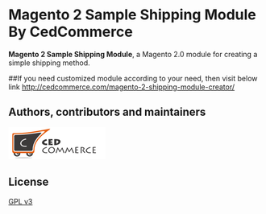 
# Magento 2 Sample Shipping Module By CedCommerce 


**Magento 2 Sample Shipping Module**, a Magento 2.0 module for creating a simple shipping method. 



##If you need customized module according to your need, then visit below link
   <a href="http://cedcommerce.com/magento-2-shipping-module-creator/">http://cedcommerce.com/magento-2-shipping-module-creator/</a>

## Authors, contributors and maintainers

![](images/Logo.png)



## License

[GPL v3](LICENSE.txt)